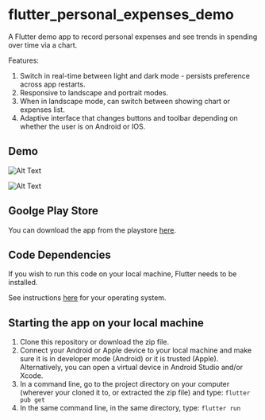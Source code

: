 # flutter_personal_expenses_demo

A Flutter demo app to record personal expenses and see trends in spending over time via a chart.

Features:
1. Switch in real-time between light and dark mode - persists preference across app restarts.
2. Responsive to landscape and portrait modes.
3. When in landscape mode, can switch between showing chart or expenses list.
4. Adaptive interface that changes buttons and toolbar depending on whether the user is on Android or IOS.

## Demo

![Alt Text](https://firebasestorage.googleapis.com/v0/b/portfolio-ba483.appspot.com/o/expenses_portrait.gif?alt=media&token=2f2382d2-2123-4d80-aebf-5d7100657c97)

![Alt Text](https://firebasestorage.googleapis.com/v0/b/portfolio-ba483.appspot.com/o/expenses_landscape.gif?alt=media&token=25189a65-7de6-4e64-90dd-bb7ff35b57dc)

## Goolge Play Store

You can download the app from the playstore [here](https://play.google.com/store/apps/details?id=com.amnion.flutter_personal_expenses_demo).

## Code Dependencies

If you wish to run this code on your local machine, Flutter needs to be installed.

See instructions [here](https://flutter.dev/docs/get-started/install) for your operating system.

## Starting the app on your local machine

1. Clone this repository or download the zip file.
2. Connect your Android or Apple device to your local machine and make sure it is in developer mode (Android) or it is trusted (Apple). Alternatively, you can open a virtual device in Android Studio and/or Xcode.
3. In a command line, go to the project directory on your computer (wherever your cloned it to, or extracted the zip file) and type:
`flutter pub get`
4. In the same command line, in the same directory, type:
`flutter run`